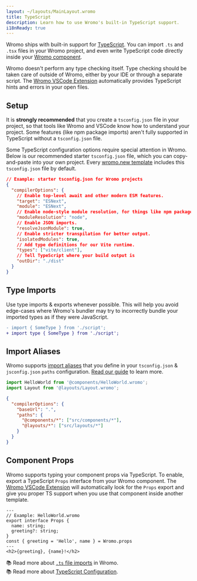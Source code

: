 ```yaml
---
layout: ~/layouts/MainLayout.wromo
title: TypeScript
description: Learn how to use Wromo's built-in TypeScript support.
i18nReady: true
---
```


Wromo ships with built-in support for [TypeScript](https://www.typescriptlang.org/). You can import `.ts` and `.tsx` files in your Wromo project, and even write TypeScript code directly inside your [Wromo component](/en/core-concepts/wromo-components/#the-component-script).

Wromo doesn't perform any type checking itself. Type checking should be taken care of outside of Wromo, either by your IDE or through a separate script. The [Wromo VSCode Extension](/en/editor-setup/) automatically provides TypeScript hints and errors in your open files.

## Setup

It is **strongly recommended** that you create a `tsconfig.json` file in your project, so that tools like Wromo and VSCode know how to understand your project. Some features (like npm package imports) aren't fully supported in TypeScript without a `tsconfig.json` file.

Some TypeScript configuration options require special attention in Wromo. Below is our recommended starter `tsconfig.json` file, which you can copy-and-paste into your own project. Every [wromo.new template](https://wromo.new/) includes this `tsconfig.json` file by default.

```json
// Example: starter tsconfig.json for Wromo projects
{
  "compilerOptions": {
    // Enable top-level await and other modern ESM features.
    "target": "ESNext",
    "module": "ESNext",
    // Enable node-style module resolution, for things like npm package imports.
    "moduleResolution": "node",
    // Enable JSON imports.
    "resolveJsonModule": true,
    // Enable stricter transpilation for better output.
    "isolatedModules": true,
    // Add type definitions for our Vite runtime.
    "types": ["vite/client"],
    // Tell TypeScript where your build output is
    "outDir": "./dist"
  }
}
```
## Type Imports

Use type imports & exports whenever possible. This will help you avoid edge-cases where Wromo's bundler may try to incorrectly bundle your imported types as if they were JavaScript.

```diff
- import { SomeType } from './script';
+ import type { SomeType } from './script';
```

## Import Aliases

Wromo supports [import aliases](/en/guides/aliases/) that you define in your `tsconfig.json` & `jsconfig.json` `paths` configuration. [Read our guide](/en/guides/aliases/) to learn more.


```ts
import HelloWorld from '@components/HelloWorld.wromo';
import Layout from '@layouts/Layout.wromo';
```

```json
{
  "compilerOptions": {
    "baseUrl": ".",
    "paths": {
      "@components/*": ["src/components/*"],
      "@layouts/*": ["src/layouts/*"]
    }
  }
}
```

## Component Props

Wromo supports typing your component props via TypeScript. To enable, export a TypeScript `Props` interface from your Wromo component. The [Wromo VSCode Extension](/en/editor-setup/) will automatically look for the `Props` export and give you proper TS support when you use that component inside another template.

```wromo
---
// Example: HelloWorld.wromo
export interface Props {
  name: string;
  greeting?: string;
}
const { greeting = 'Hello', name } = Wromo.props
---
<h2>{greeting}, {name}!</h2>
```


📚 Read more about [`.ts` file imports](/en/guides/imports/#typescript) in Wromo.  
📚 Read more about [TypeScript Configuration](https://www.typescriptlang.org/tsconfig/).
